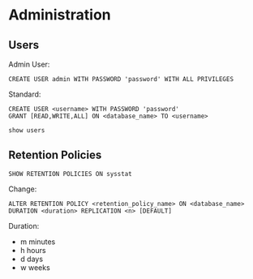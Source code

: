 # Administration

## Users
Admin User:

    CREATE USER admin WITH PASSWORD 'password' WITH ALL PRIVILEGES

Standard:

    CREATE USER <username> WITH PASSWORD 'password'
    GRANT [READ,WRITE,ALL] ON <database_name> TO <username>

    show users

## Retention Policies
    SHOW RETENTION POLICIES ON sysstat

Change:

    ALTER RETENTION POLICY <retention_policy_name> ON <database_name> DURATION <duration> REPLICATION <n> [DEFAULT]

Duration:
- m minutes
- h hours
- d days
- w weeks
